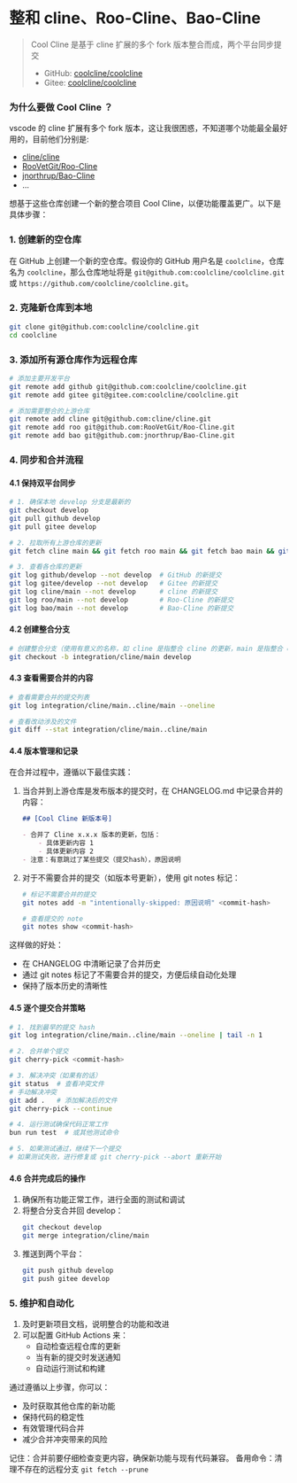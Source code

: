# 整和 cline、Roo-Cline、Bao-Cline
> Cool Cline 是基于 cline 扩展的多个 fork 版本整合而成，两个平台同步提交
>
> - GitHub: [coolcline/coolcline](https://github.com/coolcline/coolcline.git)
> - Gitee: [coolcline/coolcline](https://gitee.com/coolcline/coolcline.git)

### 为什么要做 Cool Cline ？
vscode 的 cline 扩展有多个 fork 版本，这让我很困惑，不知道哪个功能最全最好用的，目前他们分别是:

- [cline/cline](https://github.com/coolcline/coolcline.git)
- [RooVetGit/Roo-Cline](https://github.com/RooVetGit/Roo-Cline.git)
- [jnorthrup/Bao-Cline](https://github.com/jnorthrup/Bao-Cline.git)
- ...


想基于这些仓库创建一个新的整合项目 Cool Cline，以便功能覆盖更广。以下是具体步骤：

### 1. 创建新的空仓库

在 GitHub 上创建一个新的空仓库。假设你的 GitHub 用户名是 `coolcline`，仓库名为 `coolcline`，那么仓库地址将是 `git@github.com:coolcline/coolcline.git` 或 `https://github.com/coolcline/coolcline.git`。

### 2. 克隆新仓库到本地

```bash
git clone git@github.com:coolcline/coolcline.git
cd coolcline
```

### 3. 添加所有源仓库作为远程仓库

```bash
# 添加主要开发平台
git remote add github git@github.com:coolcline/coolcline.git
git remote add gitee git@gitee.com:coolcline/coolcline.git

# 添加需要整合的上游仓库
git remote add cline git@github.com:cline/cline.git
git remote add roo git@github.com:RooVetGit/Roo-Cline.git
git remote add bao git@github.com:jnorthrup/Bao-Cline.git
```

### 4. 同步和合并流程

#### 4.1 保持双平台同步

```bash
# 1. 确保本地 develop 分支是最新的
git checkout develop
git pull github develop
git pull gitee develop

# 2. 拉取所有上游仓库的更新
git fetch cline main && git fetch roo main && git fetch bao main && git fetch github develop && git fetch gitee develop

# 3. 查看各仓库的更新
git log github/develop --not develop  # GitHub 的新提交
git log gitee/develop --not develop   # Gitee 的新提交
git log cline/main --not develop      # cline 的新提交
git log roo/main --not develop        # Roo-Cline 的新提交
git log bao/main --not develop        # Bao-Cline 的新提交
```

#### 4.2 创建整合分支

```bash
# 创建整合分支（使用有意义的名称，如 cline 是指整合 cline 的更新，main 是指整合 cline 的 main 分支，develop 是指从本地 develop 分支创建这个新分支）
git checkout -b integration/cline/main develop
```

#### 4.3 查看需要合并的内容

```bash
# 查看需要合并的提交列表
git log integration/cline/main..cline/main --oneline

# 查看改动涉及的文件
git diff --stat integration/cline/main..cline/main
```

#### 4.4 版本管理和记录

在合并过程中，遵循以下最佳实践：

1. 当合并到上游仓库是发布版本的提交时，在 CHANGELOG.md 中记录合并的内容：

    ```markdown
    ## [Cool Cline 新版本号]

    - 合并了 Cline x.x.x 版本的更新，包括：
        - 具体更新内容 1
        - 具体更新内容 2
    - 注意：有意跳过了某些提交（提交hash），原因说明
    ```

2. 对于不需要合并的提交（如版本号更新），使用 git notes 标记：

    ```bash
    # 标记不需要合并的提交
    git notes add -m "intentionally-skipped: 原因说明" <commit-hash>

    # 查看提交的 note
    git notes show <commit-hash>
    ```

这样做的好处：

- 在 CHANGELOG 中清晰记录了合并历史
- 通过 git notes 标记了不需要合并的提交，方便后续自动化处理
- 保持了版本历史的清晰性

#### 4.5 逐个提交合并策略

```bash
# 1. 找到最早的提交 hash
git log integration/cline/main..cline/main --oneline | tail -n 1

# 2. 合并单个提交
git cherry-pick <commit-hash>

# 3. 解决冲突（如果有的话）
git status  # 查看冲突文件
# 手动解决冲突
git add .   # 添加解决后的文件
git cherry-pick --continue

# 4. 运行测试确保代码正常工作
bun run test  # 或其他测试命令

# 5. 如果测试通过，继续下一个提交
# 如果测试失败，进行修复或 git cherry-pick --abort 重新开始
```

#### 4.6 合并完成后的操作

1. 确保所有功能正常工作，进行全面的测试和调试
2. 将整合分支合并回 develop：
    ```bash
    git checkout develop
    git merge integration/cline/main
    ```
3. 推送到两个平台：
    ```bash
    git push github develop
    git push gitee develop
    ```

### 5. 维护和自动化

1. 及时更新项目文档，说明整合的功能和改进
2. 可以配置 GitHub Actions 来：
    - 自动检查远程仓库的更新
    - 当有新的提交时发送通知
    - 自动运行测试和构建

通过遵循以上步骤，你可以：

- 及时获取其他仓库的新功能
- 保持代码的稳定性
- 有效管理代码合并
- 减少合并冲突带来的风险

记住：合并前要仔细检查变更内容，确保新功能与现有代码兼容。
备用命令：清理不存在的远程分支 `git fetch --prune`
